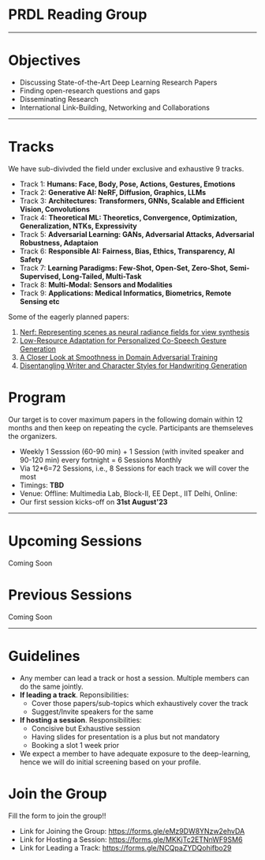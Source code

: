# PRDL Reading Group

---

# Objectives
* Discussing State-of-the-Art Deep Learning Research Papers
* Finding open-research questions and gaps 
* Disseminating Research
* International Link-Building, Networking and Collaborations

---

# Tracks 
We have sub-divivded the field under exclusive and exhaustive 9 tracks.

* Track 1: **Humans: Face, Body, Pose, Actions, Gestures, Emotions**
* Track 2: **Generative AI: NeRF, Diffusion, Graphics, LLMs**
* Track 3: **Architectures: Transformers, GNNs, Scalable and Efficient Vision, Convolutions**
* Track 4: **Theoretical ML: Theoretics, Convergence, Optimization, Generalization, NTKs, Expressivity**
* Track 5: **Adversarial Learning: GANs, Adversarial Attacks, Adversarial Robustness, Adaptaion**
* Track 6: **Responsible AI: Fairness, Bias, Ethics, Transparency, AI Safety**
* Track 7: **Learning Paradigms: Few-Shot, Open-Set, Zero-Shot, Semi-Supervised, Long-Tailed, Multi-Task**
* Track 8: **Multi-Modal: Sensors and Modalities**
* Track 9: **Applications: Medical Informatics, Biometrics, Remote Sensing etc**

Some of the eagerly planned papers:
1. [Nerf: Representing scenes as neural radiance fields for view synthesis](https://dl.acm.org/doi/pdf/10.1145/3503250)
2. [Low-Resource Adaptation for Personalized Co-Speech Gesture Generation](https://openaccess.thecvf.com/content/CVPR2022/papers/Ahuja_Low-Resource_Adaptation_for_Personalized_Co-Speech_Gesture_Generation_CVPR_2022_paper.pdf)
3. [A Closer Look at Smoothness in Domain Adversarial Training](https://proceedings.mlr.press/v162/rangwani22a/rangwani22a.pdf)
4. [Disentangling Writer and Character Styles for Handwriting Generation](https://openaccess.thecvf.com/content/CVPR2023/papers/Dai_Disentangling_Writer_and_Character_Styles_for_Handwriting_Generation_CVPR_2023_paper.pdf)

# Program
Our target is to cover maximum papers in the following domain within 12 months and then keep on repeating the cycle. Participants are themseleves the organizers.
* Weekly 1 Sesssion (60-90 min) + 1 Session (with invited speaker and 90-120 min) every fortnight = 6 Sessions Monthly
* Via 12*6=72 Sessions, i.e., 8 Sessions for each track we will cover the most
* Timings: **TBD**
* Venue: Offline: Multimedia Lab, Block-II, EE Dept., IIT Delhi, Online: 
* Our first session kicks-off on **31st August'23**

---

# Upcoming Sessions
Coming Soon

# Previous Sessions
Coming Soon

---

# Guidelines
* Any member can lead a track or host a session. Multiple members can do the same jointly.
* **If leading a track**. Reponsibilities:
    * Cover those papers/sub-topics which exhaustively cover the track
    * Suggest/Invite speakers for the same
* **If hosting a session**. Responsibilities:
     * Concisive but Exhaustive session
     * Having slides for presentation is a plus but not mandatory
     * Booking a slot 1 week prior
* We expect a member to have adequate exposure to the deep-learning, hence we will do initial screening based on your profile.

# Join the Group
Fill the form to join the group!!
* Link for Joining the Group: https://forms.gle/eMz9DW8YNzw2ehvDA
* Link for Hosting a Session: https://forms.gle/MKKjTc2ETNnWF9SM6
* Link for Leading a Track: https://forms.gle/NCQpaZYDQohifbo29
